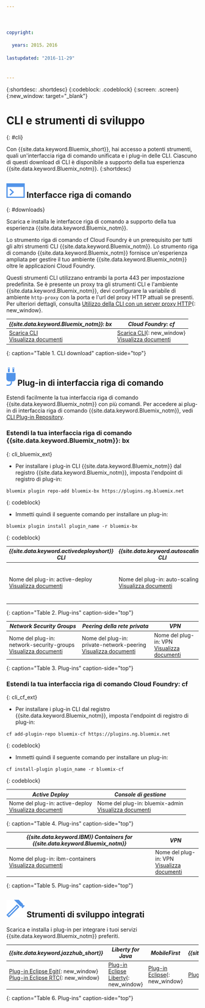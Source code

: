 ```yaml
---



copyright:

  years: 2015，2016

lastupdated: "2016-11-29"


---
```


{:shortdesc: .shortdesc}
{:codeblock: .codeblock}
{:screen: .screen}
{:new_window: target="_blank"}

# CLI e strumenti di sviluppo
{: #cli}

Con {{site.data.keyword.Bluemix_short}}, hai accesso a potenti strumenti, quali un'interfaccia riga di comando unificata e i plug-in delle CLI. Ciascuno di questi download di CLI è disponibile a supporto della tua esperienza {{site.data.keyword.Bluemix_notm}}.
{:shortdesc}

## ![](./images/CLI.svg) Interfacce riga di comando
{: #downloads}

Scarica e installa le interfacce riga di comando a supporto della tua esperienza {{site.data.keyword.Bluemix_notm}}.

Lo strumento riga di comando cf Cloud Foundry è un prerequisito per tutti gli altri strumenti CLI {{site.data.keyword.Bluemix_notm}}. Lo strumento riga di comando {{site.data.keyword.Bluemix_notm}} fornisce un'esperienza ampliata per gestire il tuo ambiente {{site.data.keyword.Bluemix_notm}} oltre le applicazioni Cloud Foundry.

Questi strumenti CLI utilizzano entrambi la porta 443 per impostazione predefinita. Se è presente un proxy tra gli strumenti CLI e l'ambiente {{site.data.keyword.Bluemix_notm}}, devi configurare la variabile di ambiente `http-proxy` con la porta e l'url del proxy HTTP attuali se presenti. Per ulteriori dettagli, consulta [Utilizzo della CLI con un server proxy HTTP](http://docs.cloudfoundry.org/cf-cli/http-proxy.html){: new_window}.


| *{{site.data.keyword.Bluemix_notm}}: bx* | *Cloud Foundry: cf* |
|---------------------|---------------|
| [Scarica CLI](http://clis.ng.bluemix.net/) <br> [Visualizza documenti](/docs/cli/reference/bluemix_cli/index.html)|  [Scarica CLI](https://github.com/cloudfoundry/cli/releases){: new_window}  <br> [Visualizza documenti](/docs/cli/reference/cfcommands/index.html) |
{: caption="Table 1. CLI download" caption-side="top"}


## ![](./images/CLI_Plugin.svg) Plug-in di interfaccia riga di comando

Estendi facilmente la tua interfaccia riga di comando {{site.data.keyword.Bluemix_notm}} con più comandi. Per accedere ai plug-in di interfaccia
riga di comando {{site.data.keyword.Bluemix_notm}}, vedi [ CLI Plug-in Repository](https://plugins.ng.bluemix.net/).

### Estendi la tua interfaccia riga di comando {{site.data.keyword.Bluemix_notm}}: bx
{: cli_bluemix_ext}

* Per installare i plug-in CLI {{site.data.keyword.Bluemix_notm}} dal registro {{site.data.keyword.Bluemix_notm}}, imposta l'endpoint di registro di plug-in:

```
bluemix plugin repo-add bluemix-bx https://plugins.ng.bluemix.net
```
{: codeblock}

* Immetti quindi il seguente comando per installare un plug-in:

```
bluemix plugin install plugin_name -r bluemix-bx
```
{: codeblock}


| *{{site.data.keyword.activedeployshort}} CLI* | *{{site.data.keyword.autoscaling}} CLI* | *IBM Containers*  |
|-----|-----|-----|
| Nome del plug-in: active-deploy <br> [Visualizza documenti](/docs/services/ActiveDeploy/cli.html#cli) | Nome del plug-in: auto-scaling <br> [Visualizza documenti](/docs/cli/plugins/auto-scaling/index.html) |  Nome del plug-in: IBM-Containers  <br> [Visualizza documenti](/docs/cli/plugins/containers/index.html) |
{: caption="Table 2. Plug-ins" caption-side="top"}

| *Network Security Groups* |  *Peering della rete privata* | *VPN*  |  
|-----|-----|-----|
| Nome del plug-in: network-security-groups <br> [Visualizza documenti](/docs/cli/plugins/networksecuritygroups/index.html) | Nome del plug-in: private-network-peering  <br> [Visualizza documenti](/docs/cli/plugins/pnp/index.html) |Nome del plug-in: VPN  <br> [Visualizza documenti](/docs/cli/plugins/bx_vpn/index.html) |
{: caption="Table 3. Plug-ins" caption-side="top"}

### Estendi la tua interfaccia riga di comando Cloud Foundry: cf
{: cli_cf_ext}

* Per installare i plug-in CLI dal registro {{site.data.keyword.Bluemix_notm}}, imposta l'endpoint di registro di plug-in:

```
cf add-plugin-repo bluemix-cf https://plugins.ng.bluemix.net
```
{: codeblock}

* Immetti quindi il seguente comando per installare un plug-in:

```
cf install-plugin plugin_name -r bluemix-cf
```
{: codeblock}


| *Active Deploy* | *Console di gestione* |
|-----------------|-----------------|
| Nome del plug-in: active-deploy <br>  [Visualizza documenti](/docs/services/ActiveDeploy/cli.html#cli) |  Nome del plug-in: bluemix-admin <br> [Visualizza documenti](/docs/cli/plugins/bluemix_admin/index.html) |
{: caption="Table 4. Plug-ins" caption-side="top"}


| *{{site.data.keyword.IBM}} Containers for {{site.data.keyword.Bluemix_notm}}* | *VPN* |
|-----------------|-----------------|
| Nome del plug-in: ibm-containers <br> [Visualizza documenti](https://www.{DomainName}/docs/containers/container_cli_cfic.html#container_cli_cfic) | Nome del plug-in: VPN <br> [Visualizza documenti](/docs/cli/plugins/vpn/index.html) |
{: caption="Table 5. Plug-ins" caption-side="top"}


## ![](./images/Integrated_Dev_Tools.svg) Strumenti di sviluppo integrati

Scarica e installa i plug-in per integrare i tuoi servizi {{site.data.keyword.Bluemix_notm}} preferiti.

| *{{site.data.keyword.jazzhub_short}}* | *Liberty for Java* | *MobileFirst* | *{{site.data.keyword.rules_short}}* |
|-------------|----------|----------|----------|
| [Plug-in Eclipse Egit](https://hub.jazz.net/docs/reference/gitclient/#eclipse_using_egit){: new_window} <br> [Plug-in Eclipse RTC](https://hub.jazz.net/docs/reference/gitclient/#eclipse_using_rtc){: new_window} | [Plug-in Eclipse Liberty](https://developer.ibm.com/wasdev/downloads/liberty-profile-using-eclipse/){: new_window} | [Plug-in Eclipse](https://marketplace.eclipse.org/content/ibm-mobilefirst-platform-studio){: new_window} | [Plug-in Eclipse Rules Designer](/docs/services/rules/index.html#rulov002) |
{: caption="Table 6. Plug-ins" caption-side="top"}
